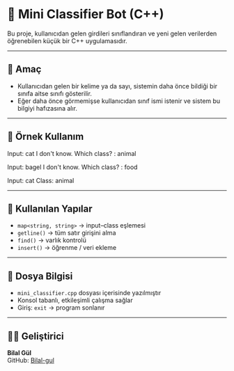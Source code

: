 # 🧠 Mini Classifier Bot (C++)

Bu proje, kullanıcıdan gelen girdileri sınıflandıran ve yeni gelen verilerden öğrenebilen küçük bir C++ uygulamasıdır.

---

## 🎯 Amaç

- Kullanıcıdan gelen bir kelime ya da sayı, sistemin daha önce bildiği bir sınıfa aitse sınıfı gösterilir.
- Eğer daha önce görmemişse kullanıcıdan sınıf ismi istenir ve sistem bu bilgiyi hafızasına alır.

---

## 💬 Örnek Kullanım

Input: cat
I don't know. Which class? : animal

Input: bagel
I don't know. Which class? : food

Input: cat
Class: animal


---

## 🔧 Kullanılan Yapılar

- `map<string, string>` → input–class eşlemesi
- `getline()` → tüm satır girişini alma
- `find()` → varlık kontrolü
- `insert()` → öğrenme / veri ekleme

---

## 🧪 Dosya Bilgisi

- `mini_classifier.cpp` dosyası içerisinde yazılmıştır
- Konsol tabanlı, etkileşimli çalışma sağlar
- Giriş: `exit` → program sonlanır

---

## 👨‍💻 Geliştirici

**Bilal Gül**  
GitHub: [Bilal-gul](https://github.com/Bilal-gul)
